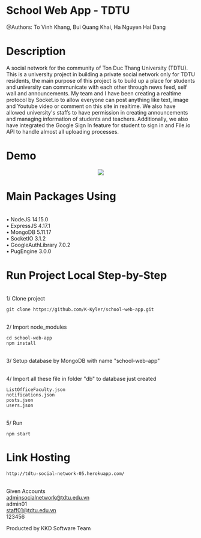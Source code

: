 # School Web App - TDTU
@Authors:
To Vinh Khang, Bui Quang Khai, Ha Nguyen Hai Dang

# Description
A social network for the community of Ton Duc Thang University (TDTU). This is a university project in building a private social network only for TDTU residents, the main purpose of this project is to build up a place for students and university can communicate with each other through news feed, self wall and announcements. My team and I have been creating a realtime protocol by Socket.io to allow everyone can post anything like text, image and Youtube video or comment on this site in realtime. We also have allowed university's staffs to have permission in creating announcements and managing information of students and teachers. Additionally, we also have integrated the Google Sign In feature for student to sign in and File.io API to handle almost all uploading processes.

# Demo
<p align="center">
  <img src="public/images/tdtu.gif" />
</p>

# Main Packages Using
<br />• NodeJS 14.15.0
<br />• ExpressJS 4.17.1
<br />• MongoDB 5.11.17
<br />• SocketIO 3.1.2
<br />• GoogleAuthLibrary 7.0.2
<br />• PugEngine 3.0.0

# Run Project Local Step-by-Step
<br />1/ Clone project
```
git clone https://github.com/K-Kyler/school-web-app.git
```
<br />2/ Import node_modules
```
cd school-web-app
npm install
```
<br />3/ Setup database by MongoDB with name "school-web-app"

<br />4/ Import all these file in folder "db" to database just created
```
ListOfficeFaculty.json
notifications.json
posts.json
users.json
```

<br />5/ Run
```
npm start
```

# Link Hosting
```
http://tdtu-social-network-05.herokuapp.com/
```
<br /> Given Accounts
<br /> adminsocialnetwork@tdtu.edu.vn
<br /> admin01
<br /> staff01@tdtu.edu.vn
<br /> 123456

Producted by KKD Software Team
